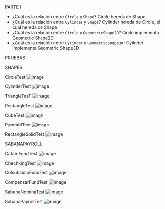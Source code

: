 PARTE I
- ¿Cuál es la relación entre `Circle` y `Shape`?
Circle hereda de Shape
- ¿Cuál es la relación entre `Cylinder` y `Shape`?
Cylinder hereda de Circle, el cual hereda de Shape
- ¿Cuál es la relación entre `Circle` y `GeometricShape2D`?
Circle implementa Geometric Shape2D
- ¿Cuál es la relación entre `Cylinder` y `GeometricShape3D`?
Cylinder implementa Geometric Shape3D

PRUEBAS

SHAPES 

CircleTest
![image](https://user-images.githubusercontent.com/78030533/115077882-6201dd00-9ec4-11eb-9942-7cb085ccecd6.png)

CylinderTest
![image](https://user-images.githubusercontent.com/78030533/115078010-9c6b7a00-9ec4-11eb-9700-749cf88cbe4a.png)

TriangleTesT
![image](https://user-images.githubusercontent.com/78030533/115078214-e9e7e700-9ec4-11eb-8fb5-2e939e32d26b.png)

RectangleTest
![image](https://user-images.githubusercontent.com/78030533/115078259-fe2be400-9ec4-11eb-8fdc-5c1ea3a1ad44.png)

CubeTest
![image](https://user-images.githubusercontent.com/78030533/115078405-30d5dc80-9ec5-11eb-8a4b-d0335be2a093.png)

PyramidTest
![image](https://user-images.githubusercontent.com/78030533/115078484-4ba85100-9ec5-11eb-9744-50770a0d54a6.png)

RectangleSolidTest
![image](https://user-images.githubusercontent.com/78030533/115078551-6084e480-9ec5-11eb-86bd-8766e339e67b.png)

SABANAPAYROLL

CafamFundTest
![image](https://user-images.githubusercontent.com/78030533/115078819-cd987a00-9ec5-11eb-843f-efc72cadf726.png)

ChechkingTest
![image](https://user-images.githubusercontent.com/78030533/115078854-db4dff80-9ec5-11eb-9aa9-b3ff1a88ee4c.png)

ColsubsidioFundTest
![image](https://user-images.githubusercontent.com/78030533/115078873-e30da400-9ec5-11eb-865b-b9b01ae3d2a4.png)

CompensarFundTest
![image](https://user-images.githubusercontent.com/78030533/115078891-ebfe7580-9ec5-11eb-9925-663c6c5867b2.png)

SabanaNominaTest
![image](https://user-images.githubusercontent.com/78030533/115078924-fde01880-9ec5-11eb-88e1-f8686f30205f.png)

SabanaPayrollTest
![image](https://user-images.githubusercontent.com/78030533/115078952-08021700-9ec6-11eb-86c0-969556cc4069.png)
